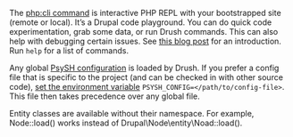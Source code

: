 The [php:cli command](commands/php_cli.md) is interactive PHP REPL with your bootstrapped site (remote or local). It’s a Drupal code playground. You can do quick code experimentation, grab some data, or run Drush commands. This can also help with debugging certain issues. See [this blog post](http://webcache.googleusercontent.com/search?q=cache:gwk2crTHcrcJ:blog.damiankloip.net/2015/drush-php-settings&sca_esv=559191296&hl=en&gl=us&strip=1&vwsrc=0) for an introduction. Run `help` for a list of commands.

Any global [PsySH configuration](https://github.com/bobthecow/psysh/wiki/Configuration) is loaded by Drush. If you prefer a config file that is specific to the project (and can be checked in with other source code), [set the environment variable](https://github.com/bobthecow/psysh/wiki/Configuration#specifying-a-different-config-file) `PSYSH_CONFIG=</path/to/config-file>`. This file then takes precedence over any global file.

Entity classes are available without their namespace. For example, Node::load() works instead of Drupal\Node\entity\Noad::load().

